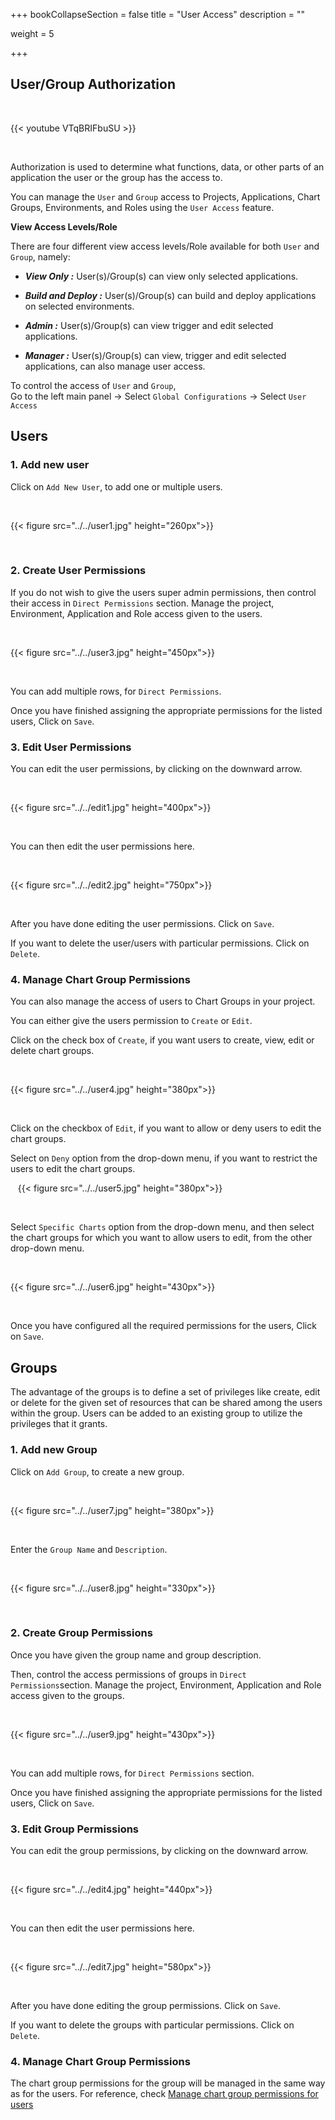 +++
bookCollapseSection = false
title = "User Access"
description = ""

weight = 5

+++


## User/Group Authorization

&nbsp;&nbsp;

{{< youtube VTqBRIFbuSU >}}

&nbsp;&nbsp;

Authorization is used to determine what functions, data, or other parts of an application the user or the group has the access to.

You can manage the `User` and `Group` access to Projects, Applications, Chart Groups, Environments, and Roles using the `User Access` feature.


**View Access Levels/Role**

There are four different view access levels/Role available for both `User` and `Group`, namely:

* ***View Only :*** User(s)/Group(s) can view only selected applications.

* ***Build and Deploy :*** User(s)/Group(s) can build and deploy applications on selected environments.

* ***Admin :*** User(s)/Group(s) can view trigger and edit selected applications.

* ***Manager :*** User(s)/Group(s) can view, trigger and edit selected applications, can also manage user access.

To control the access of `User` and `Group`,  
Go to the left main panel -> Select `Global Configurations` -> Select `User Access` 

## **Users**

### **1. Add new user**

Click on `Add New User`, to add one or multiple users.

&nbsp;&nbsp;

{{< figure src="../../user1.jpg" height="260px">}}

&nbsp;&nbsp;


### **2. Create User Permissions**

If you do not wish to give the users super admin permissions, then control their access in `Direct Permissions` section. Manage the project, Environment, Application and Role access given to the users.

&nbsp;&nbsp;

{{< figure src="../../user3.jpg" height="450px">}}

&nbsp;&nbsp;

You can add multiple rows, for `Direct Permissions`.

Once you have finished assigning the appropriate permissions for the listed users, Click on `Save`.


### **3. Edit User Permissions**

You can edit the user permissions, by clicking on the downward arrow.

&nbsp;&nbsp;

{{< figure src="../../edit1.jpg" height="400px">}}

&nbsp;


You can then edit the user permissions here.

&nbsp;&nbsp;

{{< figure src="../../edit2.jpg" height="750px">}}

&nbsp;&nbsp;

After you have done editing the user permissions. Click on `Save`. 

If you want to delete the user/users with particular permissions. Click on `Delete`.

### **4. Manage Chart Group Permissions**

You can also manage the access of users to Chart Groups in your project.

You can either give the users permission to `Create` or `Edit`.

Click on the check box of `Create`, if you want users to create, view, edit or delete chart groups.

&nbsp;&nbsp;

{{< figure src="../../user4.jpg" height="380px">}}

&nbsp;&nbsp;

Click on the checkbox of `Edit`, if you want to allow or deny users to edit the chart groups. 

Select on `Deny` option from the drop-down menu, if you want to restrict the users to edit the chart groups.

&nbsp;&nbsp;
{{< figure src="../../user5.jpg" height="380px">}}

&nbsp;&nbsp;

Select `Specific Charts` option from the drop-down menu, and then select the chart groups for which you want to allow users to edit, from the other drop-down menu. 

&nbsp;&nbsp;

{{< figure src="../../user6.jpg" height="430px">}}

&nbsp;&nbsp;

Once you have configured all the required permissions for the users, Click on `Save`.



## **Groups**

The advantage of the groups is to define a set of privileges like create, edit or delete for the given set of resources that can be shared among the users within the group.
Users can be added to an existing group to utilize the privileges that it grants.


### **1. Add new Group**

Click on `Add Group`, to create a new group. 

&nbsp;&nbsp;

{{< figure src="../../user7.jpg" height="380px">}}

&nbsp;&nbsp;

Enter the `Group Name` and `Description`.

&nbsp;&nbsp;

{{< figure src="../../user8.jpg" height="330px">}}

&nbsp;&nbsp;

### **2. Create Group Permissions**

Once you have given the group name and group description.

Then, control the access permissions of groups in `Direct Permissions`section. Manage the project, Environment, Application and Role access given to the groups.

&nbsp;&nbsp;

{{< figure src="../../user9.jpg" height="430px">}}

&nbsp;&nbsp;

You can add multiple rows, for `Direct Permissions` section.

Once you have finished assigning the appropriate permissions for the listed users, Click on `Save`. 


### **3. Edit Group Permissions**

You can edit the group permissions, by clicking on the downward arrow.

&nbsp;&nbsp;

{{< figure src="../../edit4.jpg" height="440px">}}

&nbsp;&nbsp;

You can then edit the user permissions here.

&nbsp;&nbsp;

{{< figure src="../../edit7.jpg" height="580px">}}

&nbsp;&nbsp;

After you have done editing the group permissions. Click on `Save`.


If you want to delete the groups with particular permissions. Click on `Delete`.


### **4. Manage Chart Group Permissions**


The chart group permissions for the group will be managed in the same way as for the users. For reference, check [Manage chart group permissions for users](/global_configurations/user_access/#5-manage-chart-group-permissions)

